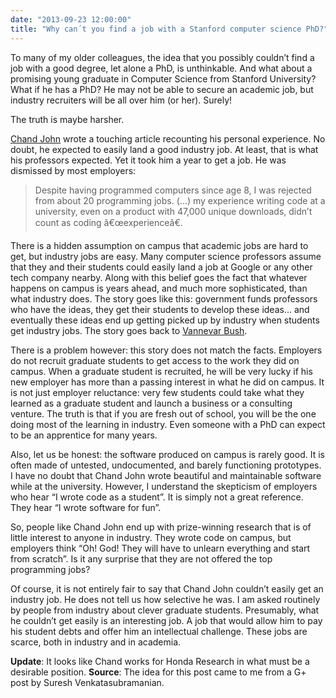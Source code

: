 ```yaml
---
date: "2013-09-23 12:00:00"
title: "Why can´t you find a job with a Stanford computer science PhD?"
---
```




To many of my older colleagues, the idea that you possibly couldn&rsquo;t find a job with a good degree, let alone a PhD, is unthinkable. And what about a promising young graduate in Computer Science from Stanford University? What if he has a PhD? He may not be able to secure an academic job, but industry recruiters will be all over him (or her). Surely!

The truth is maybe harsher.

[Chand John](http://chronicle.com/blogs/phd/2013/09/19/the-ph-d-industry-gap/) wrote a touching article recounting his personal experience. No doubt, he expected to easily land a good industry job. At least, that is what his professors expected. Yet it took him a year to get a job. He was dismissed by most employers:

> Despite having programmed computers since age 8, I was rejected from about 20 programming jobs. (&hellip;) my experience writing code at a university, even on a product with 47,000 unique downloads, didn&rsquo;t count as coding â€œexperienceâ€.



There is a hidden assumption on campus that academic jobs are hard to get, but industry jobs are easy. Many computer science professors assume that they and their students could easily land a job at Google or any other tech company nearby. Along with this belief goes the fact that whatever happens on campus is years ahead, and much more sophisticated, than what industry does. The story goes like this: government funds professors who have the ideas, they get their students to develop these ideas&hellip; and eventually these ideas end up getting picked up by industry when students get industry jobs. The story goes back to [Vannevar Bush](https://en.wikipedia.org/wiki/Vannevar_Bush).

There is a problem however: this story does not match the facts. Employers do not recruit graduate students to get access to the work they did on campus. When a graduate student is recruited, he will be very lucky if his new employer has more than a passing interest in what he did on campus. It is not just employer reluctance: very few students could take what they learned as a graduate student and launch a business or a consulting venture.
The truth is that if you are fresh out of school, you will be the one doing most of the learning in industry. Even someone with a PhD can expect to be an apprentice for many years.

Also, let us be honest: the software produced on campus is rarely good. It is often made of untested, undocumented, and barely functioning prototypes. I have no doubt that Chand John wrote beautiful and maintainable software while at the university. However, I understand the skepticism of employers who hear &ldquo;I wrote code as a student&rdquo;. It is simply not a great reference. They hear &ldquo;I wrote software for fun&rdquo;.

So, people like Chand John end up with prize-winning research that is of little interest to anyone in industry. They wrote code on campus, but employers think &ldquo;Oh! God! They will have to unlearn everything and start from scratch&rdquo;. Is it any surprise that they are not offered the top programming jobs?

Of course, it is not entirely fair to say that Chand John couldn&rsquo;t easily get an industry job. He does not tell us how selective he was. I am asked routinely by people from industry about clever graduate students. Presumably, what he couldn&rsquo;t get easily is an interesting job. A job that would allow him to pay his student debts and offer him an intellectual challenge.
These jobs are scarce, both in industry and in academia.

__Update__: It looks like Chand works for Honda Research in what must be a desirable position.
__Source__: The idea for this post came to me from a G+ post by Suresh Venkatasubramanian.

